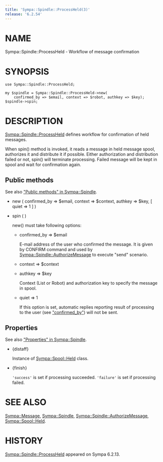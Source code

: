 ```yaml
---
title: 'Sympa::Spindle::ProcessHeld(3)'
release: '6.2.54'
---
```


# NAME

Sympa::Spindle::ProcessHeld - Workflow of message confirmation

# SYNOPSIS

    use Sympa::Spindle::ProcessHeld;

    my $spindle = Sympa::Spindle::ProcessHeld->new(
        confirmed_by => $email, context => $robot, authkey => $key);
    $spindle->spin;

# DESCRIPTION

[Sympa::Spindle::ProcessHeld](./Sympa-Spindle-ProcessHeld.3.md) defines workflow for confirmation of held
messages.

When spin() method is invoked, it reads a message in held message spool,
authorizes it and distribute it if possible.
Either authorization and distribution failed or not, spin() will terminate
processing.
Failed message will be kept in spool and wait for confirmation again.

## Public methods

See also ["Public methods" in Sympa::Spindle](./Sympa-Spindle.3.md#public-methods).

- new ( confirmed\_by => $email,
context => $context, authkey => $key,
\[ quiet => 1 \] )
- spin ( )

    new() must take following options:

    - confirmed\_by => $email

        E-mail address of the user who confirmed the message.
        It is given by CONFIRM command and
        used by [Sympa::Spindle::AuthorizeMessage](./Sympa-Spindle-AuthorizeMessage.3.md) to execute "send" scenario.

    - context => $context
    - authkey => $key

        Context (List or Robot) and authorization key to specify the message in
        spool.

    - quiet => 1

        If this option is set, automatic replies reporting result of processing
        to the user (see ["confirmed\_by"](#confirmed_by)) will not be sent.

## Properties

See also ["Properties" in Sympa::Spindle](./Sympa-Spindle.3.md#properties).

- {distaff}

    Instance of [Sympa::Spool::Held](./Sympa-Spool-Held.3.md) class.

- {finish}

    `'success'` is set if processing succeeded.
    `'failure'` is set if processing failed.

# SEE ALSO

[Sympa::Message](./Sympa-Message.3.md),
[Sympa::Spindle](./Sympa-Spindle.3.md), [Sympa::Spindle::AuthorizeMessage](./Sympa-Spindle-AuthorizeMessage.3.md),
[Sympa::Spool::Held](./Sympa-Spool-Held.3.md).

# HISTORY

[Sympa::Spindle::ProcessHeld](./Sympa-Spindle-ProcessHeld.3.md) appeared on Sympa 6.2.13.
